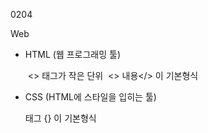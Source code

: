 0204

Web

- HTML (웹 프로그래밍 툴)

  ​	<> 태그가 작은 단위
  ​	<> 내용</> 이 기본형식

- CSS (HTML에 스타일을 입히는 툴)

     태그 {} 이 기본형식



